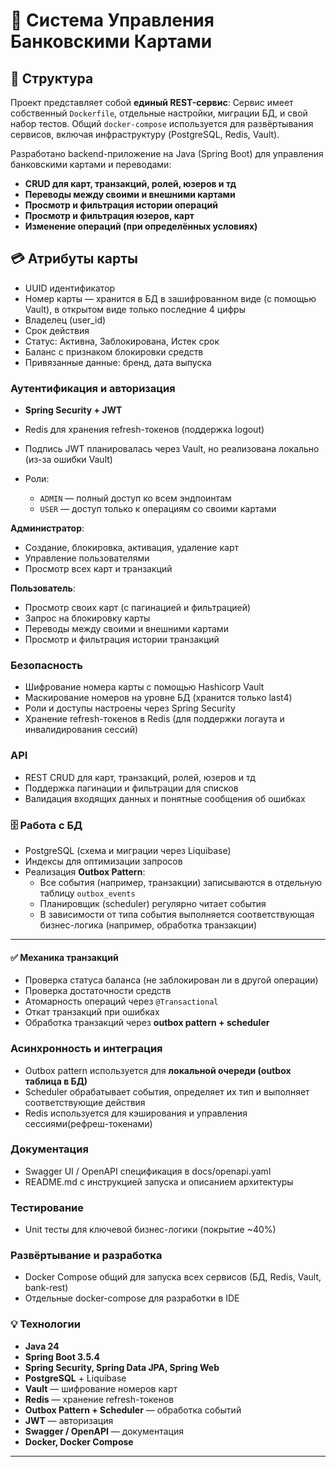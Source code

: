 # 🚀 Система Управления Банковскими Картами

## 📁 Структура

Проект представляет собой **единый REST-сервис**:
Сервис имеет собственный `Dockerfile`, отдельные настройки, миграции БД, и свой набор тестов.
Общий `docker-compose` используется для развёртывания сервисов, включая инфраструктуру (PostgreSQL, Redis, Vault).


Разработано backend-приложение на Java (Spring Boot) для управления банковскими картами и переводами:

* **CRUD для карт, транзакций, ролей, юзеров и тд**
* **Переводы между своими и внешними картами**
* **Просмотр и фильтрация истории операций**
* **Просмотр и фильтрация юзеров, карт**
* **Изменение операций (при определённых условиях)**

## 💳 Атрибуты карты

* UUID идентификатор
* Номер карты — хранится в БД в зашифрованном виде (с помощью Vault), в открытом виде только последние 4 цифры
* Владелец (user\_id)
* Срок действия
* Статус: Активна, Заблокирована, Истек срок
* Баланс с признаком блокировки средств
* Привязанные данные: бренд, дата выпуска

### Аутентификация и авторизация

* **Spring Security + JWT**
* Redis для хранения refresh-токенов (поддержка logout)
* Подпись JWT планировалась через Vault, но реализована локально (из-за ошибки Vault)
* Роли:

    * `ADMIN` — полный доступ ко всем эндпоинтам
    * `USER` — доступ только к операциям со своими картами


**Администратор**:

* Создание, блокировка, активация, удаление карт
* Управление пользователями
* Просмотр всех карт и транзакций

**Пользователь**:

* Просмотр своих карт (с пагинацией и фильтрацией)
* Запрос на блокировку карты
* Переводы между своими и внешними картами
* Просмотр и фильтрация истории транзакций

### Безопасность

* Шифрование номера карты с помощью Hashicorp Vault
* Маскирование номеров на уровне БД (хранится только last4)
* Роли и доступы настроены через Spring Security
* Хранение refresh-токенов в Redis (для поддержки логаута и инвалидирования сессий)

### API

* REST CRUD для карт, транзакций, ролей, юзеров и тд
* Поддержка пагинации и фильтрации для списков
* Валидация входящих данных и понятные сообщения об ошибках

### 🗄️ Работа с БД

* PostgreSQL (схема и миграции через Liquibase)
* Индексы для оптимизации запросов
* Реализация **Outbox Pattern**:
    * Все события (например, транзакции) записываются в отдельную таблицу `outbox_events`
    * Планировщик (scheduler) регулярно читает события
    * В зависимости от типа события выполняется соответствующая бизнес-логика (например, обработка транзакции)

---

#### ✅ Механика транзакций

* Проверка статуса баланса (не заблокирован ли в другой операции)
* Проверка достаточности средств
* Атомарность операций через `@Transactional`
* Откат транзакций при ошибках
* Обработка транзакций через **outbox pattern + scheduler**

### Асинхронность и интеграция

* Outbox pattern используется для **локальной очереди (outbox таблица в БД)**
* Scheduler обрабатывает события, определяет их тип и выполняет соответствующие действия
* Redis используется для кэширования и управления сессиями(рефреш-токенами)

### Документация

* Swagger UI / OpenAPI спецификация в docs/openapi.yaml
* README.md с инструкцией запуска и описанием архитектуры

### Тестирование

* Unit тесты для ключевой бизнес-логики (покрытие \~40%)

### Развёртывание и разработка

* Docker Compose общий для запуска всех сервисов (БД, Redis, Vault, bank-rest)
* Отдельные docker-compose для разработки в IDE

### 💡 Технологии

* **Java 24**
* **Spring Boot 3.5.4**
* **Spring Security, Spring Data JPA, Spring Web**
* **PostgreSQL** + Liquibase
* **Vault** — шифрование номеров карт
* **Redis** — хранение refresh-токенов
* **Outbox Pattern + Scheduler** — обработка событий
* **JWT** — авторизация
* **Swagger / OpenAPI** — документация
* **Docker, Docker Compose**
---
